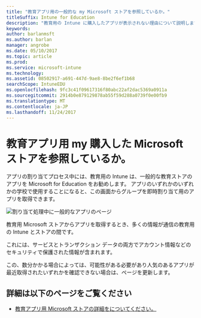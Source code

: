 ```yaml
---
title: "教育アプリ用の一般的な my Microsoft ストアを参照しているか。"
titleSuffix: Intune for Education
description: "教育用の Intune に購入したアプリが表示されない理由について説明します。"
keywords: 
author: barlanmsft
ms.author: barlan
manager: angrobe
ms.date: 05/10/2017
ms.topic: article
ms.prod: 
ms.service: microsoft-intune
ms.technology: 
ms.assetid: 08502917-a691-447d-9ae8-8be2f6ef1b68
searchScope: IntuneEDU
ms.openlocfilehash: 9fc3c41f09617316f80abc22af2dac5369a0911a
ms.sourcegitcommit: 2914b0e879129878ab55f59d288a0739f0e00fb9
ms.translationtype: MT
ms.contentlocale: ja-JP
ms.lasthandoff: 11/24/2017
---
```

# <a name="where-are-my-acquired-microsoft-store-for-education-apps"></a>教育アプリ用 my 購入した Microsoft ストアを参照しているか。

アプリの割り当てプロセス中には、教育用の Intune は、一般的な教育ストアのアプリを Microsoft for Education をお勧めします。 アプリのいずれかのいずれかの学校で使用することになると、この画面からグループを即時割り当て用のアプリを取得できます。

  ![割り当て処理中に一般的なアプリのページ](./media/apps-006-add-popular-apps.png)

教育用 Microsoft ストアからアプリを取得するとき、多くの情報が通信の教育用の Intune とストアの間です。

これには、サービスとトランザクション データの両方でアカウント情報などのセキュリティで保護された情報が含まれます。

この、数分かかる場合によっては、可能性がある必要があり人気のあるアプリが最近取得されたいずれかを確認できない場合は、ページを更新します。

## <a name="find-out-more"></a>詳細は以下のページをご覧ください

- [教育アプリ用 Microsoft ストアの詳細をについてください。](https://docs.microsoft.com/microsoft-store/find-and-acquire-apps-overview)
